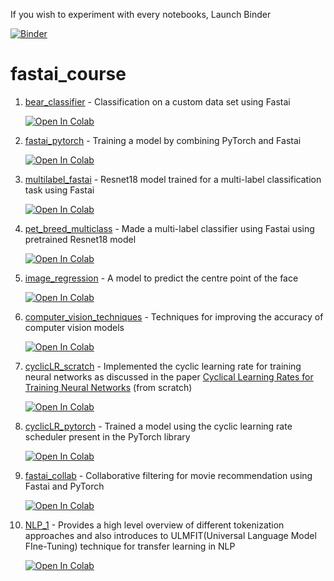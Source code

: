    If you wish to experiment with every notebooks, Launch Binder 
   
   [![Binder](https://mybinder.org/badge_logo.svg)](https://mybinder.org/v2/gh/bipinKrishnan/fastai_course/master)

# fastai_course

1. [bear_classifier](https://github.com/bipinKrishnan/fastai_course/blob/master/bear_classifier.ipynb) - Classification on a custom data set using Fastai

   [![Open In Colab](https://colab.research.google.com/assets/colab-badge.svg)](https://colab.research.google.com/github/bipinKrishnan/fastai_course/blob/master/bear_classifier.ipynb)     

2. [fastai_pytorch](https://github.com/bipinKrishnan/fastai_course/blob/master/fastai_pytorch.ipynb) - Training a model by combining PyTorch and Fastai

   [![Open In Colab](https://colab.research.google.com/assets/colab-badge.svg)](https://colab.research.google.com/github/bipinKrishnan/fastai_course/blob/master/fastai_pytorch.ipynb) 
   
3. [multilabel_fastai](https://github.com/bipinKrishnan/fastai_course/blob/master/multilabel_fastai.ipynb) - Resnet18 model trained for a multi-label classification task using Fastai

   [![Open In Colab](https://colab.research.google.com/assets/colab-badge.svg)](https://colab.research.google.com/github/bipinKrishnan/fastai_course/blob/master/multilabel_fastai.ipynb)
 
4. [pet_breed_multiclass](https://github.com/bipinKrishnan/fastai_course/blob/master/pet_breed_multiclass.ipynb) - Made a multi-label classifier using Fastai using pretrained Resnet18 model 
 
   [![Open In Colab](https://colab.research.google.com/assets/colab-badge.svg)](https://colab.research.google.com/github/bipinKrishnan/fastai_course/blob/master/pet_breed_multiclass.ipynb)
   
5. [image_regression](https://github.com/bipinKrishnan/fastai_course/blob/master/image_regression.ipynb) - A model to predict the centre point of the face

   [![Open In Colab](https://colab.research.google.com/assets/colab-badge.svg)](https://colab.research.google.com/github/bipinKrishnan/fastai_course/blob/master/image_regression.ipynb)
   
6. [computer_vision_techniques](https://github.com/bipinKrishnan/fastai_course/blob/master/computer_vision_techniques.ipynb) - Techniques for improving the accuracy of computer vision models

   [![Open In Colab](https://colab.research.google.com/assets/colab-badge.svg)](https://colab.research.google.com/github/bipinKrishnan/fastai_course/blob/master/computer_vision_techniques.ipynb)
   
7. [cyclicLR_scratch](https://github.com/bipinKrishnan/fastai_course/blob/master/cyclicLR_scratch.ipynb) - Implemented the cyclic learning rate for training neural networks as discussed in the paper [Cyclical Learning Rates for Training Neural Networks](https://arxiv.org/abs/1506.01186) (from scratch)

   [![Open In Colab](https://colab.research.google.com/assets/colab-badge.svg)](https://colab.research.google.com/github/bipinKrishnan/fastai_course/blob/master/cyclicLR_scratch.ipynb)
   
8. [cyclicLR_pytorch](https://github.com/bipinKrishnan/fastai_course/blob/master/cyclicLR_pytorch.ipynb) - Trained a model using the cyclic learning rate scheduler present in the PyTorch library

   [![Open In Colab](https://colab.research.google.com/assets/colab-badge.svg)](https://colab.research.google.com/github/bipinKrishnan/fastai_course/blob/master/cyclicLR_pytorch.ipynb)
   
9. [fastai_collab](https://github.com/bipinKrishnan/fastai_course/blob/master/fastai_collab.ipynb) - Collaborative filtering for movie recommendation using Fastai and PyTorch

   [![Open In Colab](https://colab.research.google.com/assets/colab-badge.svg)](https://colab.research.google.com/github/bipinKrishnan/fastai_course/blob/master/fastai_collab.ipynb)
   
10. [NLP_1](https://github.com/bipinKrishnan/fastai_course/blob/master/NLP_1.ipynb) - Provides a high level overview of different tokenization approaches and also introduces to ULMFIT(Universal Language Model FIne-Tuning) technique for transfer learning in NLP

    [![Open In Colab](https://colab.research.google.com/assets/colab-badge.svg)](https://colab.research.google.com/github/bipinKrishnan/fastai_course/blob/master/NLP_1.ipynb)
   
  
 
   
